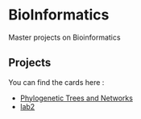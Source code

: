 # BioInformatics
Master projects on Bioinformatics

## Projects

You can find the cards here :

- [Phylogenetic Trees and Networks](./lab1/report_lab1.pdf)
- [lab2](./docs/xx.md)

